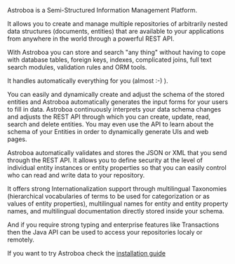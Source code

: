 Astroboa is a Semi-Structured Information Management Platform.

It allows you to create and manage multiple repositories of arbitrarily nested data structures (documents, entities) that are available to your applications from anywhere in the world through a powerful REST API.

With Astroboa you can store and search "any thing" without having to cope with database tables, foreign keys, indexes, complicated joins, full text search modules, validation rules and ORM tools.

It handles automatically everything for you (almost :-) ).   

You can easily and dynamically create and adjust the schema of the stored entities and Astroboa automatically generates the input forms for your users to fill in data.
Astroboa continuously interprets your data schema changes and adjusts the REST API through which you can create, update, read, search and delete entities. You may even use the API to learn about the schema of your Entities in order to dynamically generate UIs and web pages.

Astroboa automatically validates and stores the JSON or XML that you send through the REST API. It allows you to define security at the level of individual entity instances or entity properties so that you can easily control who can read and write data to your repository.

It offers strong Internationalization support through multilingual Taxonomies (hierarchical vocabularies of terms to be used for categorization or as values of entity properties), multilingual names for entity and entity property names, and multilingual documentation directly stored inside your schema.

And if you require strong typing and enterprise features like Transactions then the Java API can be used to access your repositories localy or remotely.

If you want to try Astroboa check the [installation guide](installation-guide.md)
